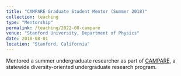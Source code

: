 ```yaml
---
title: "CAMPARE Graduate Student Mentor (Summer 2018)"
collection: teaching
type: "Mentorship"
permalink: /teaching/2022-08-campare
venue: "Stanford University, Department of Physics"
date: 2018-08-01
location: "Stanford, California"
---
```


Mentored a summer undergraduate researcher as part of [CAMPARE](https://www.cpp.edu/calbridge/summer-research/index.shtml), a statewide diversity-oriented undergraduate research program.